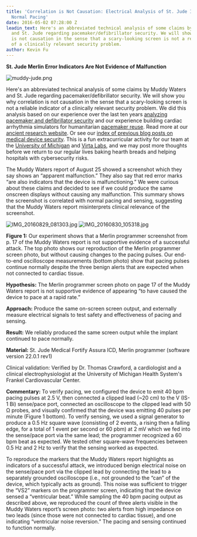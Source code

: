 ```yaml
---
title: 'Correlation is Not Causation: Electrical Analysis of St. Jude Implant Shows
  Normal Pacing'
date: 2016-05-02 07:28:00 Z
leadin_text: Here's an abbreviated technical analysis of some claims by Muddy Waters
  and St. Jude regarding pacemaker/defibrillator security. We will show you why correlation
  is not causation in the sense that a scary-looking screen is not a reliable indicator
  of a clinically relevant security problem.
author: Kevin Fu
---
```


**St. Jude Merlin Error Indicators Are Not Evidence of Malfunction**

![muddy-jude.png](/uploads/muddy-jude.png)

Here's an abbreviated technical analysis of some claims by Muddy Waters and St. Jude regarding pacemaker/defibrillator security. We will show you why correlation is not causation in the sense that a scary-looking screen is not a reliable indicator of a clinically relevant security problem. We did this analysis based on our experience over the last ten years [analyzing pacemaker and defibrillator security](http://www.secure-medicine.org/public/publications/icd-study.pdf) and our experience building cardiac arrhythmia simulators for humanitarian [pacemaker reuse](http://www.secure-medicine.org/public/publications/icd-study.pdf). Read more at our [ancient research website](https://spqr.eecs.umich.edu/publications.php?q=health). Or see our [index of previous blog posts on medical device security](http://blog.secure-medicine.org/p/index.html). This is a fun extracurricular activity for our team at the [University of Michigan](http://ns.umich.edu/new/releases/24153-holes-found-in-report-on-st-jude-medical-device-security) and [Virta Labs](https://virtalabs.com/), and we may post more thoughts before we return to our regular lives baking hearth breads and helping hospitals with cybersecurity risks. 

 The Muddy Waters report of August 25 showed a screenshot which they say shows an “apparent malfunction.” They also say that red error marks “are also indicators that the device is malfunctioning.” We were curious about these claims and decided to see if we could produce the same onscreen displays without causing any malfunction. This summary shows the screenshot is correlated with normal pacing and sensing, suggesting that the Muddy Waters report misinterprets clinical relevance of the screenshot.

![IMG_20160829_081303.jpg](/uploads/IMG_20160829_081303.jpg)
![IMG_20160830_105318.jpg](/uploads/IMG_20160830_105318.jpg)

**Figure 1:** Our experiment shows that a Merlin programmer screenshot from p. 17 of the Muddy Waters report is not supportive evidence of a successful attack. The top photo shows our reproduction of the Merlin programmer screen photo, but without causing changes to the pacing pulses. Our end-to-end oscilloscope measurements (bottom photo) show that pacing pulses continue normally despite the three benign alerts that are expected when not connected to cardiac tissue. 

**Hypothesis:** The Merlin programmer screen photo on page 17 of the Muddy Waters report is not supportive evidence of appearing “to have caused the device to pace at a rapid rate.”

**Approach:** Produce the same on-screen screen output, and externally measure electrical signals to test safety and effectiveness of pacing and sensing.

**Result:** We reliably produced the same screen output while the implant continued to pace normally.

**Material:** St. Jude Medical Fortify Assura ICD, Merlin programmer (software version 22.0.1 rev1)

Clinical validation: Verified by Dr. Thomas Crawford, a cardiologist and a clinical electrophysiologist at the University of Michigan Health System's Frankel Cardiovascular Center.

**Commentary:**
To verify pacing, we configured the device to emit 40 bpm pacing pulses at 2.5 V, then connected a clipped lead (~20 cm) to the V (IS-1 Bi) sense/pace port, connected an oscilloscope to the clipped lead with 50 Ω probes, and visually confirmed that the device was emitting 40 pulses per minute (Figure 1 bottom). To verify sensing, we used a signal generator to produce a 0.5 Hz square wave (consisting of 2 events, a rising then a falling edge, for a total of 1 event per second or 60 pbm) at 2 mV which we fed into the sense/pace port via the same lead; the programmer recognized a 60 bpm beat as expected. We tested other square-wave frequencies between 0.5 Hz and 2 Hz to verify that the sensing worked as expected.

To reproduce the markers that the Muddy Waters report highlights as indicators of a successful attack, we introduced benign electrical noise on the sense/pace port via the clipped lead by connecting the lead to a separately grounded oscilloscope (i.e., not grounded to the “can” of the device, which typically acts as ground). This noise was sufficient to trigger the “VS2” markers on the programmer screen, indicating that the device sensed a “ventricular beat.” While sampling the 40 bpm pacing output as described above, we reproduced the count of three alerts visible in the Muddy Waters report’s screen photo: two alerts from high impedance on two leads (since those were not connected to cardiac tissue), and one indicating “ventricular noise reversion.” The pacing and sensing continued to function normally.